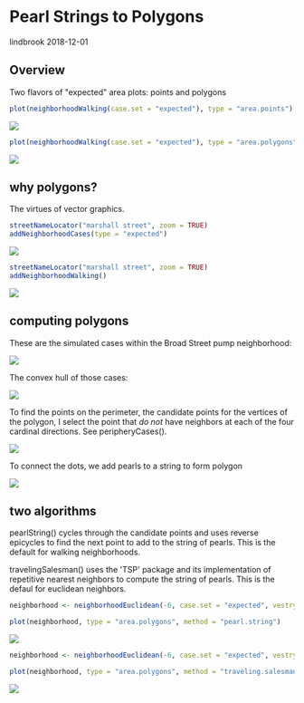 Pearl Strings to Polygons
================
lindbrook
2018-12-01

Overview
--------

Two flavors of "expected" area plots: points and polygons

``` r
plot(neighborhoodWalking(case.set = "expected"), type = "area.points")
```

<img src="pearl.strings_files/figure-markdown_github/area_points-1.png" style="display: block; margin: auto;" />

``` r
plot(neighborhoodWalking(case.set = "expected"), type = "area.polygons")
```

<img src="pearl.strings_files/figure-markdown_github/area_polygons-1.png" style="display: block; margin: auto;" />

why polygons?
-------------

The virtues of vector graphics.

``` r
streetNameLocator("marshall street", zoom = TRUE)
addNeighborhoodCases(type = "expected")
```

<img src="pearl.strings_files/figure-markdown_github/marshall_points-1.png" style="display: block; margin: auto;" />

``` r
streetNameLocator("marshall street", zoom = TRUE)
addNeighborhoodWalking()
```

<img src="pearl.strings_files/figure-markdown_github/marshall_polygons-1.png" style="display: block; margin: auto;" />

computing polygons
------------------

These are the simulated cases within the Broad Street pump neighborhood:

![](cloud-1.png)

The convex hull of those cases:

![](hull-1.png)

To find the points on the perimeter, the candidate points for the vertices of the polygon, I select the point that *do not* have neighbors at each of the four cardinal directions. See peripheryCases().

![](perimeter-1.png)

To connect the dots, we add pearls to a string to form polygon

![](pearl_string-1.png)

two algorithms
--------------

pearlString() cycles through the candidate points and uses reverse epicycles to find the next point to add to the string of pearls. This is the default for walking neighborhoods.

travelingSalesman() uses the 'TSP' package and its implementation of repetitive nearest neighbors to compute the string of pearls. This is the defaul for euclidean neighbors.

``` r
neighborhood <- neighborhoodEuclidean(-6, case.set = "expected", vestry = TRUE)

plot(neighborhood, type = "area.polygons", method = "pearl.string")
```

<img src="pearl.strings_files/figure-markdown_github/pearl_string-1.png" style="display: block; margin: auto;" />

``` r
neighborhood <- neighborhoodEuclidean(-6, case.set = "expected", vestry = TRUE)

plot(neighborhood, type = "area.polygons", method = "traveling.salesman")
```

<img src="pearl.strings_files/figure-markdown_github/traveling-1.png" style="display: block; margin: auto;" />
